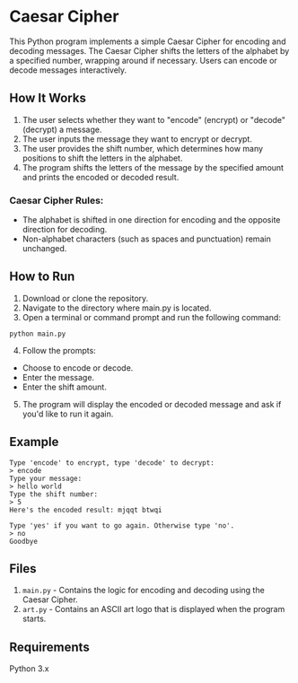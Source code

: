 # Caesar Cipher

This Python program implements a simple Caesar Cipher for encoding and decoding messages. The Caesar Cipher shifts the letters of the alphabet by a specified number, wrapping around if necessary. Users can encode or decode messages interactively.

## How It Works

1. The user selects whether they want to "encode" (encrypt) or "decode" (decrypt) a message.
2. The user inputs the message they want to encrypt or decrypt.
3. The user provides the shift number, which determines how many positions to shift the letters in the alphabet.
4. The program shifts the letters of the message by the specified amount and prints the encoded or decoded result.

### Caesar Cipher Rules:

-   The alphabet is shifted in one direction for encoding and the opposite direction for decoding.
-   Non-alphabet characters (such as spaces and punctuation) remain unchanged.

## How to Run

1. Download or clone the repository.
2. Navigate to the directory where main.py is located.
3. Open a terminal or command prompt and run the following command:

```
python main.py
```

4. Follow the prompts:

-   Choose to encode or decode.
-   Enter the message.
-   Enter the shift amount.

5. The program will display the encoded or decoded message and ask if you'd like to run it again.

## Example

```
Type 'encode' to encrypt, type 'decode' to decrypt:
> encode
Type your message:
> hello world
Type the shift number:
> 5
Here's the encoded result: mjqqt btwqi

Type 'yes' if you want to go again. Otherwise type 'no'.
> no
Goodbye
```

## Files

1. `main.py` - Contains the logic for encoding and decoding using the Caesar Cipher.
2. `art.py` - Contains an ASCII art logo that is displayed when the program starts.

## Requirements

Python 3.x

